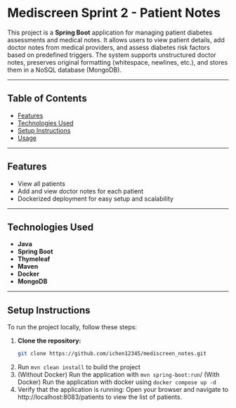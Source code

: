 # Mediscreen Sprint 2 - Patient Notes

This project is a **Spring Boot** application for managing patient diabetes assessments and medical notes. It allows users to view patient details, add doctor notes from medical providers, and assess diabetes risk factors based on predefined triggers. The system supports unstructured doctor notes, preserves original formatting (whitespace, newlines, etc.), and stores them in a NoSQL database (MongoDB).

---

## Table of Contents

- [Features](#features)
- [Technologies Used](#technologies-used)
- [Setup Instructions](#setup-instructions)
- [Usage](#usage)

---

## Features

- View all patients
- Add and view doctor notes for each patient
- Dockerized deployment for easy setup and scalability

---

## Technologies Used

- **Java**
- **Spring Boot**
- **Thymeleaf**
- **Maven** 
- **Docker** 
- **MongoDB**

---

## Setup Instructions

To run the project locally, follow these steps:

1. **Clone the repository:**
   ```bash
   git clone https://github.com/ichen12345/mediscreen_notes.git
2. Run `mvn clean install` to build the project
3. (Without Docker) Run the application with `mvn spring-boot:run`/ (With Docker) Run the application with docker using `docker compose up -d`
4. Verify that the application is running: Open your browser and navigate to http://localhost:8083/patients to view the list of patients.
